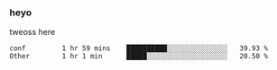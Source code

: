 ### heyo
tweoss here

<!--START_SECTION:waka-->

```text
conf         1 hr 59 mins    ██████████░░░░░░░░░░░░░░░   39.93 %
Other        1 hr 1 min      █████░░░░░░░░░░░░░░░░░░░░   20.50 %
```

<!--END_SECTION:waka-->

<!--
**Tweoss/tweoss** is a ✨ _special_ ✨ repository because its `README.md` (this file) appears on your GitHub profile.

Here are some ideas to get you started:

- 🔭 I’m currently working on ...
- 🌱 I’m currently learning ...
- 👯 I’m looking to collaborate on ...
- 🤔 I’m looking for help with ...
- 💬 Ask me about ...
- 📫 How to reach me: ...
- 😄 Pronouns: ...
- ⚡ Fun fact: ...
-->
